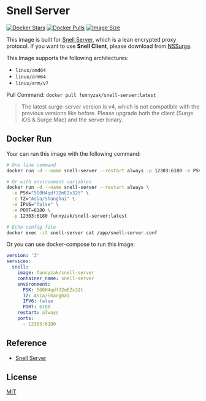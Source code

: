 # Snell Server

[![Docker Stars](https://img.shields.io/docker/stars/funnyzak/snell-server.svg?style=flat-square)](https://hub.docker.com/r/funnyzak/snell-server/)
[![Docker Pulls](https://img.shields.io/docker/pulls/funnyzak/snell-server.svg?style=flat-square)](https://hub.docker.com/r/funnyzak/snell-server/)
[![Image Size](https://img.shields.io/docker/image-size/funnyzak/snell-server)](https://hub.docker.com/r/funnyzak/snell-server/)

 This image is built for [Snell Server](https://manual.nssurge.com/others/snell.html), which is a lean encrypted proxy protocol. If you want to use **Snell Client**, please download from [NSSurge](https://nssurge.com/).

This Image supports the following architectures:

- `linux/amd64`
- `linux/arm64`
- `linux/arm/v7`

Pull Command: `docker pull funnyzak/snell-server:latest`

> The latest surge-server version is v4, which is not compatible with the previous versions like before. Please upgrade both the client (Surge iOS & Surge Mac) and the server binary.

## Docker Run

Your can run this image with the following command:

```bash
# One line command
docker run -d --name snell-server --restart always -p 12303:6180 -e PSK="5G0H4qdf32mEZx32t" funnyzak/snell-server

# Or with environment variables
docker run -d --name snell-server --restart always \
  -e PSK="5G0H4qdf32mEZx32t" \
  -e TZ="Asia/Shanghai" \
  -e IPV6="false" \
  -e PORT=6180 \
  -p 12303:6180 funnyzak/snell-server:latest

# Echo config file
docker exec -it snell-server cat /app/snell-server.conf
```

Or you can use docker-compose to run this image:

```yaml
version: '3'
services:
  snell:
    image: funnyzak/snell-server
    container_name: snell-server
    environment:
      PSK: 5G0H4qdf32mEZx32t
      TZ: Asia/Shanghai
      IPV6: false
      PORT: 6180
    restart: always
    ports:
      - 12303:6180
```

## Reference

- [Snell Server](https://manual.nssurge.com/others/snell.html)

## License

[MIT](LICENSE)